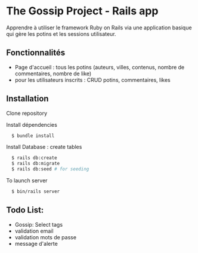 # The Gossip Project - Rails app

Apprendre à utiliser le framework Ruby on Rails via une application basique qui gère les potins et les sessions utilisateur.

## Fonctionnalités
- Page d'accueil : tous les potins (auteurs, villes, contenus, nombre de commentaires, nombre de like)
- pour les utilisateurs inscrits : CRUD potins, commentaires, likes


## Installation

Clone repository

Install dépendencies

```bash
  $ bundle install
```

Install Database : create tables

```bash
  $ rails db:create
  $ rails db:migrate
  $ rails db:seed # for seeding
```

To launch server

```bash
  $ bin/rails server
```

## Todo List:

- Gossip: Select tags
- validation email
- validation mots de passe
- message d'alerte
